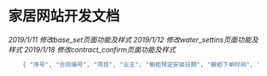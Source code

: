 # 家居网站开发文档
*2019/1/11 修改base_set页面功能及样式*
*2019/1/12 修改water_settins页面功能及样式*
*2019/1/18 修改contract_confirm页面功能及样式*


``` C#
    { "序号", "合同编号", "项目", "业主", "橱柜预定安装日期", "橱柜下单时间", "台面", "橱柜门板" }
```